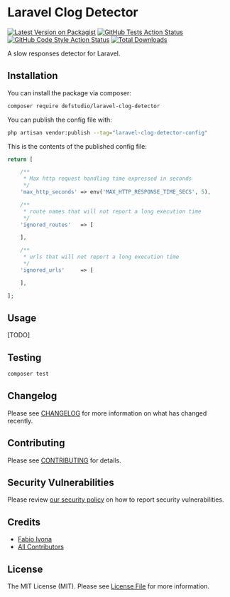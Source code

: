 # Laravel Clog Detector

[![Latest Version on Packagist](https://img.shields.io/packagist/v/defstudio/laravel-clog-detector.svg?style=flat-square)](https://packagist.org/packages/defstudio/laravel-clog-detector)
[![GitHub Tests Action Status](https://img.shields.io/github/workflow/status/def-studio/laravel-clog-detector/run-tests?label=tests)](https://github.com/def-studio/laravel-clog-detector/actions?query=workflow%3Arun-tests+branch%3Amain)
[![GitHub Code Style Action Status](https://img.shields.io/github/workflow/status/def-studio/laravel-clog-detector/Check%20&%20fix%20styling?label=code%20style)](https://github.com/def-studio/laravel-clog-detector/actions?query=workflow%3A"Check+%26+fix+styling"+branch%3Amain)
[![Total Downloads](https://img.shields.io/packagist/dt/defstudio/laravel-clog-detector.svg?style=flat-square)](https://packagist.org/packages/defstudio/laravel-clog-detector)

A slow responses detector for Laravel.

## Installation

You can install the package via composer:

```bash
composer require defstudio/laravel-clog-detector
```

You can publish the config file with:
```bash
php artisan vendor:publish --tag="laravel-clog-detector-config"
```

This is the contents of the published config file:

```php
return [

    /**
     * Max http request handling time expressed in seconds
     */
    'max_http_seconds' => env('MAX_HTTP_RESPONSE_TIME_SECS', 5),

    /**
     * route names that will not report a long execution time
     */
    'ignored_routes'   => [

    ],

    /**
     * urls that will not report a long execution time
     */
    'ignored_urls'     => [

    ],

];

```

## Usage

[TODO]

## Testing

```bash
composer test
```

## Changelog

Please see [CHANGELOG](CHANGELOG.md) for more information on what has changed recently.

## Contributing

Please see [CONTRIBUTING](.github/CONTRIBUTING.md) for details.

## Security Vulnerabilities

Please review [our security policy](../../security/policy) on how to report security vulnerabilities.

## Credits

- [Fabio Ivona](https://github.com/def-studio)
- [All Contributors](../../contributors)

## License

The MIT License (MIT). Please see [License File](LICENSE.md) for more information.
